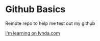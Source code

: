 Github Basics
=============

Remote repo to help me test out my github

[I'm learning on lynda.com](Http://www.lynda.com)
